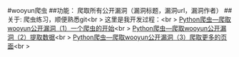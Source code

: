 #wooyun爬虫
##功能：
爬取所有公开漏洞（漏洞标题，漏洞url，漏洞作者）
##关于:
爬虫练习，顺便熟悉git<br \>
这里是我开发过程：<br \>
[Python爬虫—爬取wooyun公开漏洞（1）一个爬虫的开始](http://www.monburan.cn/?p=234)<br \>
[Python爬虫—爬取wooyun公开漏洞（2）提取数据](http://www.monburan.cn/?p=239)<br \>
[Python爬虫—爬取wooyun公开漏洞（3）爬取更多的页面](http://www.monburan.cn/?p=246)<br \>

